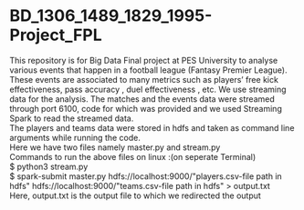 # BD_1306_1489_1829_1995-Project_FPL

This repository is for Big Data Final project at PES University to analyse various events that happen in a football league (Fantasy Premier League).
These events are associated to many metrics such as players’ free kick effectiveness, pass accuracy , duel effectiveness , etc. We use streaming data for the analysis.
The matches and the events data were streamed through port 6100, code for which was provided and we used Streaming Spark to read the streamed data.<br>
The players and teams data were stored in hdfs and taken as command line arguments while running the code. <br>
Here we have two files namely master.py and stream.py<br>
Commands to run the above files on linux :(on seperate Terminal)<br>
$ python3 stream.py<br>
$ spark-submit master.py hdfs://localhost:9000/"players.csv-file path in hdfs" hdfs://localhost:9000/"teams.csv-file path in hdfs" > output.txt<br>
Here, output.txt is the output file to which we redirected the output<br>
